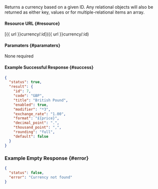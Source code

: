 <!--
@title GET currency/:id
@author Moltin Ltd
@description Returns a currency of the given ID

@sidebar 1
@family Currency
@rate No
@auth Yes
@format JSON
@http GET
@version beta
-->
Returns a currency based on a given ID. Any relational objects will also be returned as either key, values or for multiple-relational items an array.


#### Resource URL	{#resource}
[{{ url }}currency/:id]({{ url }}currency/:id)


#### Paramaters	{#paramaters}
None required


#### Example Successful Response	{#success}
``` json
{
  "status": true,
  "result": {
    "id": 7,
    "code": "GBP",
    "title": "British Pound",
    "enabled": true,
    "modifier": "*3",
    "exchange_rate": "1.00",
    "format": "£{price}",
    "decimal_point": ".",
    "thousand_point": ",",
    "rounding": "full",
    "default": false
  }
}
```


### Example Empty Response	{#error}
``` json
{
  "status": false,
  "error": "Currency not found"
}
```
